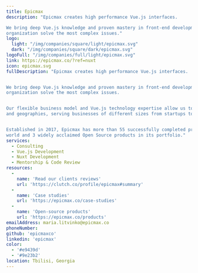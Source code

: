 ```yaml
---
title: Epicmax
description: "Epicmax creates high performance Vue.js interfaces.

We bring deep Vue.js knowledge and proven mastery in front-end development to help your
organization solve the most complex issues."
logo: 
  light: "/img/companies/square/light/epicmax.svg"
  dark: "/img/companies/square/dark/epicmax.svg"
logoFull: "/img/companies/full/light/epicmax.svg"
link: https://epicmax.co/?ref=nuxt
icon: epicmax.svg
fullDescription: "Epicmax creates high performance Vue.js interfaces.


We bring deep Vue.js knowledge and proven mastery in front-end development to help your
organization solve the most complex issues.


Our flexible business model and Vue.js technology expertise allow us to work across industries
and geographies, serving businesses of different sizes from startups to large companies.


Established in 2017, Epicmax has more than 55 successfully completed projects all over the
world and 3 widely acclaimed Open Source products in its portfolio."
services:
  - Consulting
  - Vue.js Development
  - Nuxt Development
  - Mentorship & Code Review
resources:
  -
    name: 'Read our clients reviews'
    url: 'https://clutch.co/profile/epicmax#summary'
  -
    name: 'Case studies'
    url: 'https://epicmax.co/case-studies'
  -
    name: 'Open-source products'
    url: 'https://epicmax.co/products'
emailAddress: maria.litvinko@epicmax.co
phoneNumber:
github: 'epicmaxco'
linkedin: 'epicmax'
color:
  - '#e9439d'
  - '#9e23b2'
location: Tbilisi, Georgia
---
```

